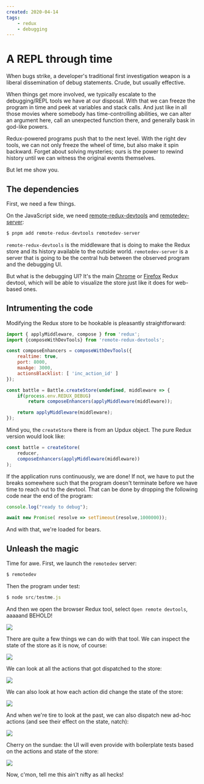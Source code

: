 ```yaml
---
created: 2020-04-14
tags:
    - redux
    - debugging
---
```


# A REPL through time

When bugs strike,
a developer's traditional first investigation weapon is a liberal
dissemination of debug statements. Crude, but usually effective.

When things get more involved, we typically escalate to the
debugging/REPL tools we have at our disposal. With that we can freeze
the program in time and peek at variables and stack calls. And just like in
all those movies where somebody has time-controlling abilities, we can alter an
argument here, call an unexpected function there, and generally bask in
god-like powers.

Redux-powered programs push that to the next level. With the right
dev tools, we can not only freeze the wheel of time, but also make it spin
backward. Forget about solving mysteries; ours is the power to rewind history
until we can witness the original events themselves.

But let me show you.

## The dependencies

First, we need a few things.

On the JavaScript side, we need
[remote-redux-devtools](https://www.npmjs.com/package/remote-redux-devtools) and
[remotedev-server](https://www.npmjs.com/package/remotedev-server):

```js
$ pnpm add remote-redux-devtools remotedev-server
```

`remote-redux-devtools` is the middleware that is doing to
make the Redux store and its history available to the outside
world. `remotedev-server` is a server that is going to
be the central hub between the observed program and the
debugging UI.

But what is the debugging UI? It's
the main
[Chrome](https://chrome.google.com/webstore/detail/redux-devtools/lmhkpmbekcpmknklioeibfkpmmfibljd?hl=en)
or [Firefox](https://addons.mozilla.org/en-CA/firefox/addon/reduxdevtools/) Redux devtool, which will be
able to visualize the store just like it does for web-based
ones.

## Intrumenting the code

Modifying the Redux store to be hookable is pleasantly
straightforward:

```js
import { applyMiddleware, compose } from 'redux';
import {composeWithDevTools} from 'remote-redux-devtools';

const composeEnhancers = composeWithDevTools({
    realtime: true,
    port: 8000,
    maxAge: 3000,
    actionsBlacklist: [ 'inc_action_id' ]
});

const battle = Battle.createStore(undefined, middleware => {
    if(process.env.REDUX_DEBUG)
        return composeEnhancers(applyMiddleware(middleware));

    return applyMiddleware(middleware);
});
```

Mind you, the `createStore` there is from an Updux object. The pure
Redux version would look like:

```js
const battle = createStore(
    reducer,
    composeEnhancers(applyMiddleware(middleware))
);
```

If the application runs continuously, we are done! If not,
we have to put the breaks somewhere such that the program
doesn't terminate before we have time to reach out to the devtool.
That can be done by dropping the following code near the end
of the program:

```js
console.log("ready to debug");

await new Promise( resolve => setTimeout(resolve,1000000));
```

And with that, we're loaded for bears.

## Unleash the magic

Time for awe. First, we launch the `remotedev` server:

```js
$ remotedev
```

Then the program under test:

```js
$ node src/testme.js
```

And then we open the browser Redux tool, select `Open remote devtools`,
aaaaand BEHOLD!

![](./redux.png)

There are quite a few things we can do with that tool. We can inspect
the state of the store as it is now, of course:

![](./redux-state.png)

We can look at all the actions that got dispatched to the store:

![](./redux-action.png)


We can also look at how each action did change the state of the store:

![](./redux-diff-2.png)


And when we're tire to look at the past, we can also dispatch new ad-hoc
actions (and see their effect on the state, natch):

![](./redux-dispatch.png)


Cherry on the sundae: the UI will even provide with boilerplate tests
based on the actions and state of the store:

![](./redux-test.png)

Now, c'mon, tell me this ain't nifty as all hecks!



